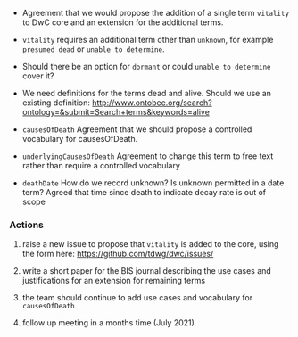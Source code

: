 * Agreement that we would propose the addition of a single term `vitality` to DwC core and an extension for the additional terms.

* `vitality`
requires an additional term other than `unknown`, for example `presumed dead` or `unable to determine`. 

* Should there be an option for `dormant` or could `unable to determine` cover it?

* We need definitions for the terms dead and alive. Should we use an existing definition: http://www.ontobee.org/search?ontology=&submit=Search+terms&keywords=alive

* `causesOfDeath`
Agreement that we should propose a controlled vocabulary for causesOfDeath.

* `underlyingCausesOfDeath`
Agreement to change this term to free text rather than require a controlled vocabulary

* `deathDate`
How do we record unknown? Is unknown permitted in a date term? Agreed that time since death to indicate decay rate is out of scope

### Actions ###
1. raise a new issue to propose that `vitality` is added to the core, using the form here: https://github.com/tdwg/dwc/issues/

2. write a short paper for the BIS journal describing the use cases and justifications for an extension for remaining terms
3. the team should continue to add use cases and vocabulary for `causesOfDeath`
4. follow up meeting in a months time (July 2021)
